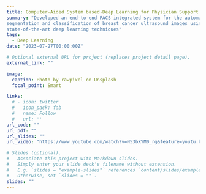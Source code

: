 ```yaml
---
title: Computer-Aided System based-Deep Learning for Physician Support in Malignancy Score Decision in Breast Ultrasound Imaging
summary: "Developed an end-to-end PACS-integrated system for the automatic
segmentation and classification of breast cancer ultrasound images using
state-of-the-art deep learning techniques"
tags:
  - Deep Learning
date: "2023-07-27T00:00:00Z"

# Optional external URL for project (replaces project detail page).
external_link: ""

image:
  caption: Photo by rawpixel on Unsplash
  focal_point: Smart

links:
  # - icon: twitter
  #   icon_pack: fab
  #   name: Follow
  #   url: ''
url_code: ""
url_pdf: ""
url_slides: ""
url_video: "https://www.youtube.com/watch?v=N53bXYM0_rg&feature=youtu.be"

# Slides (optional).
#   Associate this project with Markdown slides.
#   Simply enter your slide deck's filename without extension.
#   E.g. `slides = "example-slides"` references `content/slides/example-slides.md`.
#   Otherwise, set `slides = ""`.
slides: ""
---
```


<!-- egrshelkgjeigjewijgeipogjepgjep -->
